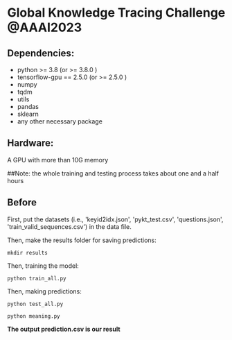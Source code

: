 # Global Knowledge Tracing Challenge @AAAI2023

## Dependencies:

- python >= 3.8  (or >= 3.8.0 )
- tensorflow-gpu == 2.5.0  (or >= 2.5.0 ) 
- numpy
- tqdm
- utils
- pandas
- sklearn
- any other necessary package
## Hardware:
A GPU with more than 10G memory

##Note: the whole training and testing process takes about one and a half hours

## Before

First, put the datasets (i.e., 'keyid2idx.json', 'pykt_test.csv', 'questions.json', 'train_valid_sequences.csv') in the data file.

Then, make the results folder for saving predictions:

`mkdir results`


Then, training the model:

`python train_all.py`

Then, making predictions:

`python test_all.py`

`python meaning.py`

**The output prediction.csv is our result**
